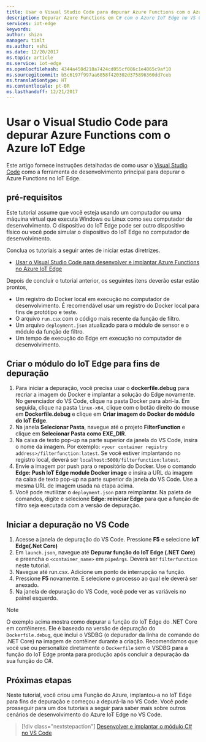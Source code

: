 ```yaml
---
title: Usar o Visual Studio Code para depurar Azure Functions com o Azure IoT Edge | Microsoft Docs
description: Depurar Azure Functions em C# com o Azure IoT Edge no VS Code
services: iot-edge
keywords: 
author: shizn
manager: timlt
ms.author: xshi
ms.date: 12/20/2017
ms.topic: article
ms.service: iot-edge
ms.openlocfilehash: 4344a450d218a7424cd055cf086c1e4865c9af10
ms.sourcegitcommit: b5c6197f997aa6858f420302d375896360dd7ceb
ms.translationtype: HT
ms.contentlocale: pt-BR
ms.lasthandoff: 12/21/2017
---
```

# <a name="use-visual-studio-code-to-debug-azure-functions-with-azure-iot-edge"></a>Usar o Visual Studio Code para depurar Azure Functions com o Azure IoT Edge

Este artigo fornece instruções detalhadas de como usar o [Visual Studio Code](https://code.visualstudio.com/) como a ferramenta de desenvolvimento principal para depurar o Azure Functions no IoT Edge.

## <a name="prerequisites"></a>pré-requisitos
Este tutorial assume que você esteja usando um computador ou uma máquina virtual que executa Windows ou Linux como seu computador de desenvolvimento. O dispositivo do IoT Edge pode ser outro dispositivo físico ou você pode simular o dispositivo do IoT Edge no computador de desenvolvimento.

Conclua os tutoriais a seguir antes de iniciar estas diretrizes.
- [Usar o Visual Studio Code para desenvolver e implantar Azure Functions no Azure IoT Edge](how-to-vscode-develop-azure-function.md)

Depois de concluir o tutorial anterior, os seguintes itens deverão estar estão prontos,
- Um registro do Docker local em execução no computador de desenvolvimento. É recomendável usar um registro do Docker local para fins de protótipo e teste.
- O arquivo `run.csx` com o código mais recente da função de filtro.
- Um arquivo `deployment.json` atualizado para o módulo de sensor e o módulo da função de filtro.
- Um tempo de execução do Edge em execução no computador de desenvolvimento.

## <a name="build-your-iot-edge-module-for-debugging-purpose"></a>Criar o módulo do IoT Edge para fins de depuração
1. Para iniciar a depuração, você precisa usar o **dockerfile.debug** para recriar a imagem do Docker e implantar a solução do Edge novamente. No gerenciador do VS Code, clique na pasta Docker para abri-la. Em seguida, clique na pasta `linux-x64`, clique com o botão direito do mouse em **Dockerfile.debug** e clique em **Criar imagem do Docker do módulo do IoT Edge**.
3. Na janela **Selecionar Pasta**, navegue até o projeto **FilterFunction** e clique em **Selecionar Pasta como EXE_DIR**.
4. Na caixa de texto pop-up na parte superior da janela do VS Code, insira o nome da imagem. Por exemplo: `<your container registry address>/filterfunction:latest`. Se você estiver implantando no registro local, deverá ser `localhost:5000/filterfunction:latest`.
5. Envie a imagem por push para o repositório do Docker. Use o comando **Edge: Push IoT Edge module Docker image** e insira a URL da imagem na caixa de texto pop-up na parte superior da janela do VS Code. Use a mesma URL de imagem usada na etapa acima.
6. Você pode reutilizar o `deployment.json` para reimplantar. Na paleta de comandos, digite e selecione **Edge: reiniciar Edge** para que a função de filtro seja executada com a versão de depuração.

## <a name="start-debugging-in-vs-code"></a>Iniciar a depuração no VS Code
1. Acesse a janela de depuração do VS Code. Pressione **F5** e selecione **IoT Edge(.Net Core)**
2. Em `launch.json`, navegue até **Depurar função do IoT Edge (.NET Core)** e preencha o `<container_name>` em `pipeArgs`. Deverá ser `filterfunction` neste tutorial.
3. Navegue até run.csx. Adicione um ponto de interrupção na função.
4. Pressione **F5** novamente. E selecione o processo ao qual ele deverá ser anexado.
5. Na janela de depuração do VS Code, você pode ver as variáveis no painel esquerdo. 

> [!NOTE]
> O exemplo acima mostra como depurar a função do IoT Edge do .NET Core em contêineres. Ele é baseado na versão de depuração do `Dockerfile.debug`, que inclui o VSDBG (o depurador da linha de comando do .NET Core) na imagem de contêiner durante a criação. Recomendamos que você use ou personalize diretamente o `Dockerfile` sem o VSDBG para a função do IoT Edge pronta para produção após concluir a depuração da sua função do C#.

## <a name="next-steps"></a>Próximas etapas

Neste tutorial, você criou uma Função do Azure, implantou-a no IoT Edge para fins de depuração e começou a depurá-la no VS Code. Você pode prosseguir para um dos tutoriais a seguir para saber mais sobre outros cenários de desenvolvimento do Azure IoT Edge no VS Code. 

> [!div class="nextstepaction"]
> [Desenvolver e implantar o módulo C# no VS Code](how-to-vscode-develop-csharp-module.md)

